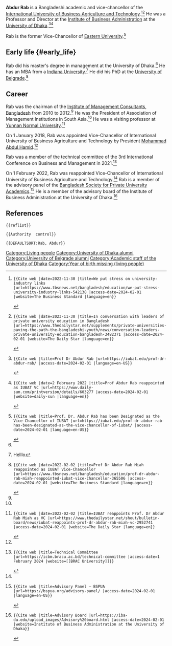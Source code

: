 **Abdur Rab** is a Bangladeshi academic and vice-chancellor of the
[International University of Business Agriculture and
Technology](International_University_of_Business_Agriculture_and_Technology "wikilink").[^1][^2]
He was a Professor and Director at the [Institute of Business
Administration](Institute_of_Business_Administration,_University_of_Dhaka "wikilink")
at the [University of Dhaka](University_of_Dhaka "wikilink").[^3][^4]

Rab is the former Vice-Chancellor of [Eastern
University](Eastern_University_(Bangladesh) "wikilink").[^5]

## Early life {#early_life}

Rab did his master\'s degree in management at the University of
Dhaka.[^6] He has an MBA from a [Indiana
University](Indiana_University "wikilink").[^7] He did his PhD at the
[University of Belgrade](University_of_Belgrade "wikilink").[^8]

## Career

Rab was the chairman of the [Institute of Management Consultants,
Bangladesh](Institute_of_Management_Consultants,_Bangladesh "wikilink")
from 2010 to 2012.[^9] He was the President of Association of Management
Institutions in South Asia.[^10] He was a visiting professor at [Yunnan
Normal University](Yunnan_Normal_University "wikilink").[^11]

On 1 January 2018, Rab was appointed Vice-Chancellor of International
University of Business Agriculture and Technology by President [Mohammad
Abdul Hamid](Mohammad_Abdul_Hamid "wikilink").[^12]

Rab was a member of the technical committee of the 3rd International
Conference on Business and Management in 2021.[^13]

On 1 February 2022, Rab was reappointed Vice-Chancellor of International
University of Business Agriculture and Technology.[^14] Rab is a member
of the advisory panel of the [Bangladesh Society for Private University
Academics](Bangladesh_Society_for_Private_University_Academics "wikilink").[^15]
He is a member of the advisory board of the Institute of Business
Administration at the University of Dhaka.[^16]

## References

```{=mediawiki}
{{reflist}}
```
```{=mediawiki}
{{Authority  control}}
```
```{=mediawiki}
{{DEFAULTSORT:Rab, Abdur}}
```
[Category:Living people](Category:Living_people "wikilink")
[Category:University of Dhaka
alumni](Category:University_of_Dhaka_alumni "wikilink")
[Category:University of Belgrade
alumni](Category:University_of_Belgrade_alumni "wikilink")
[Category:Academic staff of the University of
Dhaka](Category:Academic_staff_of_the_University_of_Dhaka "wikilink")
[Category:Year of birth missing (living
people)](Category:Year_of_birth_missing_(living_people) "wikilink")

[^1]:
    ```{=mediawiki}
    {{Cite web |date=2022-11-30 |title=We put stress on university-industry links |url=https://www.tbsnews.net/bangladesh/education/we-put-stress-university-industry-links-542138 |access-date=2024-02-01 |website=The Business Standard |language=en}}
    ```

[^2]:
    ```{=mediawiki}
    {{Cite web |date=2023-11-30 |title=In conversation with leaders of private university education in Bangladesh |url=https://www.thedailystar.net/supplements/private-universities-paving-the-path-the-bangladeshi-youth/news/conversation-leaders-private-university-education-bangladesh-3482371 |access-date=2024-02-01 |website=The Daily Star |language=en}}
    ```

[^3]:
    ```{=mediawiki}
    {{Cite web |title=Prof Dr Abdur Rab |url=https://iubat.edu/prof-dr-abdur-rab/ |access-date=2024-02-01 |language=en-US}}
    ```

[^4]:
    ```{=mediawiki}
    {{Cite web |date=2 February 2022 |title=Prof Abdur Rab reappointed as IUBAT VC |url=https://www.daily-sun.com/printversion/details/603277 |access-date=2024-02-01 |website=daily-sun |language=en}}
    ```

[^5]:
    ```{=mediawiki}
    {{Cite web |title=Prof. Dr. Abdur Rab has been Designated as the Vice-Chancellor of IUBAT |url=https://iubat.edu/prof-dr-abdur-rab-has-been-designated-as-the-vice-chancellor-of-iubat/ |access-date=2024-02-01 |language=en-US}}
    ```

[^6]:

[^7]: Helllo

[^8]:
    ```{=mediawiki}
    {{Cite web |date=2022-02-02 |title=Prof Dr Abdur Rab Miah reappointed as IUBAT Vice-Chancellor |url=https://www.tbsnews.net/bangladesh/education/prof-dr-abdur-rab-miah-reappointed-iubat-vice-chancellor-365506 |access-date=2024-02-01 |website=The Business Standard |language=en}}
    ```

[^9]:

[^10]:

[^11]:
    ```{=mediawiki}
    {{Cite web |date=2022-02-02 |title=IUBAT reappoints Prof. Dr Abdur Rab Miah as VC |url=https://www.thedailystar.net/shout/bulletin-board/news/iubat-reappoints-prof-dr-abdur-rab-miah-vc-2952741 |access-date=2024-02-01 |website=The Daily Star |language=en}}
    ```

[^12]:

[^13]:
    ```{=mediawiki}
    {{Cite web |title=Technical Committee |url=https://icbm.bracu.ac.bd/technical-committee |access-date=1 February 2024 |website=[[BRAC University]]}}
    ```

[^14]:

[^15]:
    ```{=mediawiki}
    {{Cite web |title=Advisory Panel – BSPUA |url=https://bspua.org/advisory-panel/ |access-date=2024-02-01 |language=en-US}}
    ```

[^16]:
    ```{=mediawiki}
    {{Cite web |title=Advisory Board |url=https://iba-du.edu/upload_images/Advisory%20board.html |access-date=2024-02-01 |website=Institute of Business Administration at the University of Dhaka}}
    ```
